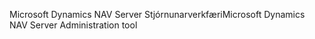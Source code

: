 <span data-ttu-id="a87bd-101">Microsoft Dynamics NAV Server Stjórnunarverkfæri</span><span class="sxs-lookup"><span data-stu-id="a87bd-101">Microsoft Dynamics NAV Server Administration tool</span></span>